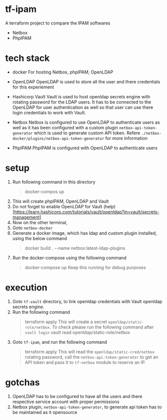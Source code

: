 # tf-ipam

A terraform project to compare the IPAM softwares
- Netbox
- PhpIPAM

# tech stack

- docker
  For hosting Netbox, phpIPAM, OpenLDAP 

- OpenLDAP
  OpenLDAP is used to store all the user and there credentials for this experiement
 
- Hashicorp Vault
  Vault is used to host openldap secrets engine with rotating password for the LDAP users. It has to be connected to the OpenLDAP for user authentication as well so that user can use there login credentials to work with Vault.

- Netbox
  Netbox is configured to use OpenLDAP to authenticate users as well as it has been configured with a custom plugin `netbox-api-token-generator` which is used to generate custom API token.
  Refere `./netbox-docker/plugins/netbox-api-token-generator` for more information
  
- PhpIPAM
  PhpIPAM is configured with OpenLDAP to authenticate users

# setup

1. Run following command in this directory
   > docker-compos up
2. This will create phpIPAM, OpenLDAP and Vault 
3. Do not forget to enable OpenLDAP for Vault (help)[https://learn.hashicorp.com/tutorials/vault/openldap?in=vault/secrets-management]
4. Now on the other terminal, 
5. Goto `netbox-docker`
6. Generate a docker image, which has ldap and custom plugin installed, using the below command
   > docker build . --name netbox:latest-ldap-plugins
7. Run the docker-compose using the following command
   > docker-compose up
   Keep this running for debug purposes

# execution

1. Goto `tf-vault` directory, to link openldap credentials with Vault openldap secrets engine. 
2. Run the following command
   > terraform apply 
   This will create a secret `openldap/static-role/netbox`. To check please run the following command after `vault login`
   > vault read openldap/static-role/netbox
3. Goto `tf-ipam`, and run the following command
   > terraform apply
   This will read the `openldap/static-cred/netbox` rotating password, call the `netbox-api-token-generator` to get an API token and pass it to `tf-netbox` module to reserve an IP.

# gotchas

1. OpenLDAP has to be configured to have all the users and there respective service account with proper permissions
2. Netbox plugin, `netbox-api-token-generator`, to generate api token has to be maintained as it opensource


